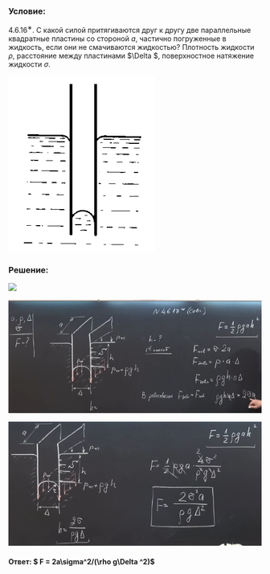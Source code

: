 ###  Условие:

$4.6.16^{∗}.$ С какой силой притягиваются друг к другу две параллельные квадратные пластины со стороной $a$, частично погруженные в жидкость, если они не смачиваются жидкостью? Плотность жидкости $\rho$, расстояние между пластинами $\Delta $, поверхностное натяжение жидкости $\sigma$.

![К задаче $4.6.16$|291x351, 25%](../../img/4.6.16/4.6.16.png)

###  Решение:

![](https://www.youtube.com/embed/5RXP6pWBqc4)

![|798x357, 67%](../../img/4.6.16/01.png)

![|680x334, 67%](../../img/4.6.16/02.png)

#### Ответ: $ F = 2a\sigma^2/(\rho g\Delta ^2)$